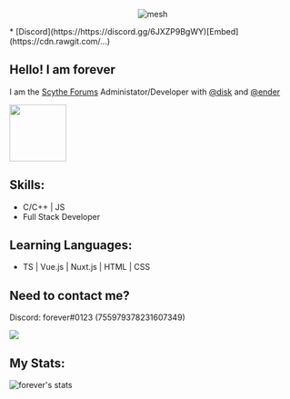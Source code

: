 <p align="center"> <img src="https://komarev.com/ghpvc/?username=mesh" alt="mesh" /> </p>
* [Discord](https://https://discord.gg/6JXZP9BgWY)[Embed](https://cdn.rawgit.com/...)

Hello! I am forever
--
I am the [Scythe Forums](https://scythe.in) Administator/Developer with [@disk](https://github.com.disk) and [@ender](https://github.com/ender)

<p align="left">
  <img width="100" height="100" src="https://cdn.discordapp.com/attachments/794092739028975646/839287031191830538/image0.gif">
</p>

Skills:
--
* C/C++ | JS
* Full Stack Developer

Learning Languages:
--
* TS | Vue.js | Nuxt.js | HTML | CSS

Need to contact me?
--
Discord: forever#0123 (755979378231607349)

<p align="left"> <img src="https://discord.c99.nl/widget/theme-2/755979378231607349.png" /> </p>


My Stats:
-------------------------

![forever's stats](https://github-readme-stats.vercel.app/api?username=mesh&show_icons=true&theme=radical)
